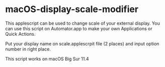 # macOS-display-scale-modifier

This applescript can be used to change scale of your external display.
You can use this script on Automator.app to make your own Applications or Quick Actions.

Put your display name on scale.applescrpit file (2 places) and input option number in right place.

This script works on macOS Big Sur 11.4
